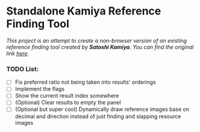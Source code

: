# Standalone Kamiya Reference Finding Tool

_This project is an attempt to create a non-browser version of an existing reference finding tool created by **Satoshi Kamiya**. You can find the original link [here](https://www.folders.jp/reference/reference.html)._

### TODO List:
- [ ] Fix preferred ratio not being taken into results' orderings
- [ ] Implement the flags
- [ ] Show the current result index somewhere
- [ ] (Optional) Clear results to empty the panel
- [ ] (Optional but super cool) Dynamically draw reference images base on decimal and direction instead of just finding and slapping resource images